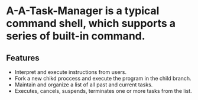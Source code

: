 # A-A-Task-Manager is a typical command shell, which supports a series of built-in command.

## Features

- Interpret and execute instructions from users.
- Fork a new chikd proccess and execute the program in the child branch.
- Maintain and organize a list of all past and current tasks.
- Executes, cancels, suspends, terminates one or more tasks from the list.
